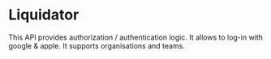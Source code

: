 # Liquidator

This API provides authorization / authentication logic. It allows to log-in with google & apple. It supports organisations and teams.
